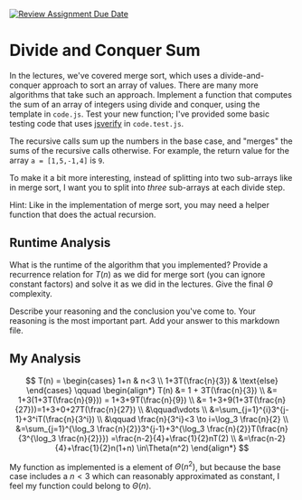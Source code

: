 [![Review Assignment Due Date](https://classroom.github.com/assets/deadline-readme-button-24ddc0f5d75046c5622901739e7c5dd533143b0c8e959d652212380cedb1ea36.svg)](https://classroom.github.com/a/E1vcEWuv)
# Divide and Conquer Sum

In the lectures, we've covered merge sort, which uses a divide-and-conquer
approach to sort an array of values. There are many more algorithms that take
such an approach. Implement a function that computes the sum of an array of
integers using divide and conquer, using the template in `code.js`. Test your
new function; I've provided some basic testing code that uses
[jsverify](https://jsverify.github.io/) in `code.test.js`.

The recursive calls sum up the numbers in the base case, and "merges" the sums
of the recursive calls otherwise. For example, the return value for the array `a
= [1,5,-1,4]` is `9`.

To make it a bit more interesting, instead of splitting into two sub-arrays like
in merge sort, I want you to split into *three* sub-arrays at each divide step.

Hint: Like in the implementation of merge sort, you may need a helper function
that does the actual recursion.

## Runtime Analysis

What is the runtime of the algorithm that you implemented? Provide a recurrence
relation for $T(n)$ as we did for merge sort (you can ignore constant factors)
and solve it as we did in the lectures. Give the final $\Theta$ complexity.

Describe your reasoning and the conclusion you've come to. Your reasoning is the
most important part. Add your answer to this markdown file.

## My Analysis

$$
T(n) = \begin{cases}
1+n & n<3 \\
1+3T(\frac{n}{3}) & \text{else}
\end{cases} \qquad
\begin{align*}
T(n) &= 1 + 3T(\frac{n}{3}) \\
&= 1+3(1+3T(\frac{n}{9})) = 1+3+9T(\frac{n}{9}) \\
&= 1+3+9(1+3T(\frac{n}{27}))=1+3+0+27T(\frac{n}{27}) \\
&\qquad\vdots \\
&=\sum_{j=1}^{i}3^{j-1}+3^iT(\frac{n}{3^i}) \\
&\qquad \frac{n}{3^i}<3 \to i=\log_3 \frac{n}{2} \\
&=\sum_{j=1}^{\log_3 \frac{n}{2}}3^{j-1}+3^{\log_3 \frac{n}{2}}T(\frac{n}{3^{\log_3 \frac{n}{2}}}) =\frac{n-2}{4}+\frac{1}{2}nT(2) \\
&=\frac{n-2}{4}+\frac{1}{2}n(1+n) \in\Theta(n^2)
\end{align*}
$$

My function as implemented is a element of $\Theta(n^2)$, but because the base case includes a $n<3$ which can reasonably approximated as constant, I feel my function could belong to $\Theta(n)$.